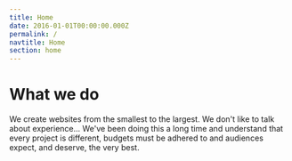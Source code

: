 ```yaml
---
title: Home
date: 2016-01-01T00:00:00.000Z
permalink: /
navtitle: Home
section: home
---
```

# What we do

We create websites from the smallest to the largest. We don't like to talk about experience... We've been doing this a long time and understand that every project is different, budgets must be adhered to and audiences expect, and deserve, the very best.
